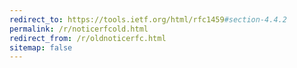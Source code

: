 ```yaml
---
redirect_to: https://tools.ietf.org/html/rfc1459#section-4.4.2
permalink: /r/noticerfcold.html
redirect_from: /r/oldnoticerfc.html
sitemap: false
---
```

